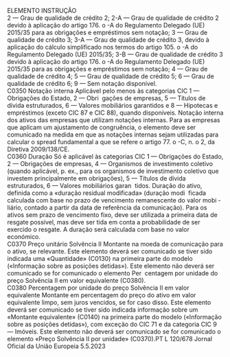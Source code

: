  
ELEMENTO  INSTRUÇÃO  
2 — Grau de qualidade de crédito 2; 
2-A — Grau de qualidade de crédito 2 devido à aplicação do artigo 176.  o -A do 
Regulamento Delegado (UE) 2015/35 para as obrigações e empréstimos sem 
notação; 
3 — Grau de qualidade de crédito 3; 
3-A — Grau de qualidade de crédito 3, devido à aplicação do cálculo simplificado 
nos termos do artigo 105.  o -A do Regulamento Delegado (UE) 2015/35; 
3-B — Grau de qualidade de crédito 3 devido à aplicação do artigo 176.  o -A do 
Regulamento Delegado (UE) 2015/35 para as obrigações e empréstimos sem 
notação; 
4 — Grau de qualidade de crédito 4; 
5 — Grau de qualidade de crédito 5; 
6 — Grau de qualidade de crédito 6; 
9 — Sem notação disponível.  
C0350  Notação interna  Aplicável pelo menos às categorias CIC 1 — Obrigações do Estado, 2 — Obri ­
gações de empresas, 5 — Títulos de dívida estruturados, 6 — Valores mobiliários 
garantidos e 8 — Hipotecas e empréstimos (exceto CIC 87 e CIC 88), quando 
disponíveis. 
Notação interna dos ativos das empresas que utilizam notações internas. 
Para as empresas que aplicam um ajustamento de congruência, o elemento deve 
ser comunicado na medida em que as notações internas sejam utilizadas para 
calcular o spread fundamental a que se refere o artigo 77.  o -C, n.  o 2, da Diretiva 
2009/138/CE.  
C0360  Duração  Só é aplicável às categorias CIC 1 — Obrigações do Estado, 2 — Obrigações de 
empresas, 4 — Organismos de investimento coletivo (quando aplicável, p. ex., 
para os organismos de investimento coletivo que investem principalmente em 
obrigações), 5 — Títulos de dívida estruturados, 6 — Valores mobiliários garan ­
tidos. 
Duração do ativo, definida como a «duração residual modificada» (duração modi ­
ficada calculada com base no prazo de vencimento remanescente do valor mobi ­
liário, contado a partir da data de referência da comunicação). Para os ativos sem 
prazo de vencimento fixo, deve ser utilizada a primeira data de resgate possível, 
mas deve ser tida em conta a probabilidade de ser exercido o resgate. A duração 
será calculada com base no valor económico.  
C0370  Preço unitário Solvência II  Montante na moeda de comunicação para o ativo, se relevante. 
Este elemento deverá ser comunicado se tiver sido indicada uma «Quantidade» 
(C0130) na primeira parte do modelo («Informação sobre as posições detidas»). 
Este elemento não deverá ser comunicado se for comunicado o elemento Per ­
centagem por unidade do preço Solvência II em valor equivalente (C0380).  
C0380  Percentagem por unidade do 
preço Solvência II em valor 
equivalente  Montante em percentagem do preço do ativo em valor equivalente limpo, sem 
juros vencidos, se for caso disso. 
Este elemento deverá ser comunicado se tiver sido indicada informação sobre um 
«Montante equivalente» (C0140) na primeira parte do modelo («Informação sobre 
as posições detidas»), com exceção do CIC 71 e da categoria CIC 9 — Imóveis. 
Este elemento não deverá ser comunicado se for comunicado o elemento «Preço 
Solvência II por unidade» (C0370).PT  L 120/678 Jornal Oficial da União Europeia 5.5.2023